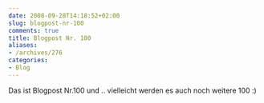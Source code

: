 ```yaml
---
date: 2008-09-28T14:18:52+02:00
slug: blogpost-nr-100
comments: true
title: Blogpost Nr. 100
aliases:
- /archives/276
categories:
- Blog
---
```


Das ist Blogpost Nr.100 und .. vielleicht werden es auch noch weitere 100 :)
